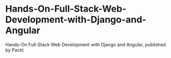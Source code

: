 # Hands-On-Full-Stack-Web-Development-with-Django-and-Angular
Hands-On Full-Stack Web Development with Django and Angular, published by Packt
